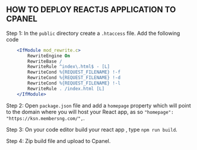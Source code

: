 ## HOW TO DEPLOY REACTJS APPLICATION TO CPANEL
Step 1: In the `public` directory create a `.htaccess` file. Add the following code
  ```apache
      <IfModule mod_rewrite.c>
          RewriteEngine On
          RewriteBase /
          RewriteRule ^index\.html$ - [L]
          RewriteCond %{REQUEST_FILENAME} !-f
          RewriteCond %{REQUEST_FILENAME} !-d
          RewriteCond %{REQUEST_FILENAME} !-l
          RewriteRule . /index.html [L]
      </IfModule>
```
Step 2: Open `package.json` file and add a `homepage` property which will point to the domain where you will host your React app, as so `"homepage": "https://ksn.membersng.com/",`.

Step 3: On your code editor build your react app , type `npm run build`.

Step 4: Zip build file and upload to Cpanel.
